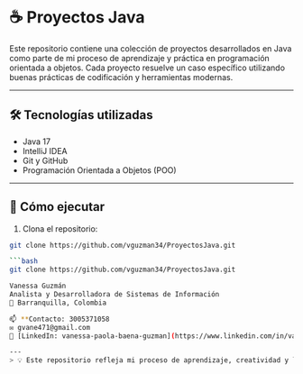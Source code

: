 # ☕ Proyectos Java

Este repositorio contiene una colección de proyectos desarrollados en Java como parte de mi proceso de aprendizaje y práctica en programación orientada a objetos. Cada proyecto resuelve un caso específico utilizando buenas prácticas de codificación y herramientas modernas.

---

## 🛠 Tecnologías utilizadas

- Java 17  
- IntelliJ IDEA  
- Git y GitHub  
- Programación Orientada a Objetos (POO)

---

## 🚀 Cómo ejecutar

1. Clona el repositorio:

```bash
git clone https://github.com/vguzman34/ProyectosJava.git

```bash
git clone https://github.com/vguzman34/ProyectosJava.git

Vanessa Guzmán  
Analista y Desarrolladora de Sistemas de Información  
📍 Barranquilla, Colombia

📫 **Contacto: 3005371058  
✉️ gvane471@gmail.com  
🔗 [LinkedIn: vanessa-paola-baena-guzman](https://www.linkedin.com/in/vanessa-paola-baena-guzman-01129a279/)

---
> 💡 Este repositorio refleja mi proceso de aprendizaje, creatividad y lógica como futura desarrolladora.
